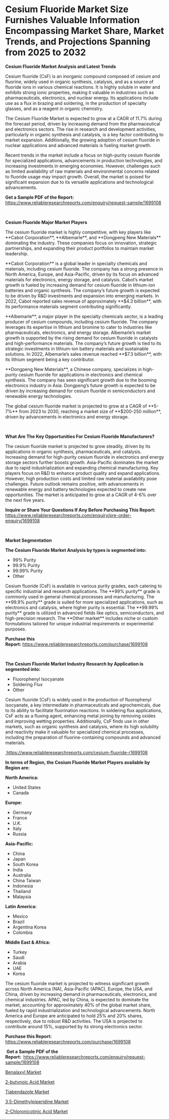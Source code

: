 <p><h1>Cesium Fluoride Market Size Furnishes Valuable Information Encompassing Market Share, Market Trends, and Projections Spanning from 2025 to 2032</h1></p><p><strong>Cesium Fluoride Market Analysis and Latest Trends</strong></p>
<p><p>Cesium fluoride (CsF) is an inorganic compound composed of cesium and fluorine, widely used in organic synthesis, catalysis, and as a source of fluoride ions in various chemical reactions. It is highly soluble in water and exhibits strong ionic properties, making it valuable in industries such as pharmaceuticals, electronics, and nuclear energy. Its applications include use as a flux in brazing and soldering, in the production of specialty glasses, and as a reagent in organic chemistry.</p><p>The Cesium Fluoride Market is expected to grow at a CAGR of 11.7% during the forecast period, driven by increasing demand from the pharmaceutical and electronics sectors. The rise in research and development activities, particularly in organic synthesis and catalysis, is a key factor contributing to market expansion. Additionally, the growing adoption of cesium fluoride in nuclear applications and advanced materials is fueling market growth.</p><p>Recent trends in the market include a focus on high-purity cesium fluoride for specialized applications, advancements in production technologies, and increasing investments in emerging economies. However, challenges such as limited availability of raw materials and environmental concerns related to fluoride usage may impact growth. Overall, the market is poised for significant expansion due to its versatile applications and technological advancements.</p></p>
<p><strong>Get a Sample PDF of the Report:&nbsp;</strong> <a href="https://www.reliableresearchreports.com/enquiry/request-sample/1699108?utm_campaign=11&utm_medium=2&utm_source=Github&utm_content=ia&utm_term=26012025&utm_id=cesium-fluoride">https://www.reliableresearchreports.com/enquiry/request-sample/1699108</a></p>
<p>&nbsp;</p>
<p><strong>Cesium Fluoride Major Market Players</strong></p>
<p><p>The cesium fluoride market is highly competitive, with key players like **Cabot Corporation**, **Albemarle**, and **Dongpeng New Materials** dominating the industry. These companies focus on innovation, strategic partnerships, and expanding their product portfolios to maintain market leadership.</p><p>**Cabot Corporation** is a global leader in specialty chemicals and materials, including cesium fluoride. The company has a strong presence in North America, Europe, and Asia-Pacific, driven by its focus on advanced materials for electronics, energy storage, and catalysis. Cabot’s market growth is fueled by increasing demand for cesium fluoride in lithium-ion batteries and organic synthesis. The company’s future growth is expected to be driven by R&D investments and expansion into emerging markets. In 2022, Cabot reported sales revenue of approximately **$4.3 billion**, with its performance materials segment contributing significantly.</p><p>**Albemarle**, a major player in the specialty chemicals sector, is a leading producer of cesium compounds, including cesium fluoride. The company leverages its expertise in lithium and bromine to cater to industries like pharmaceuticals, electronics, and energy storage. Albemarle’s market growth is supported by the rising demand for cesium fluoride in catalysts and high-performance materials. The company’s future growth is tied to its strategic investments in lithium-ion battery materials and sustainable solutions. In 2022, Albemarle’s sales revenue reached **$7.3 billion**, with its lithium segment being a key contributor.</p><p>**Dongpeng New Materials**, a Chinese company, specializes in high-purity cesium fluoride for applications in electronics and chemical synthesis. The company has seen significant growth due to the booming electronics industry in Asia. Dongpeng’s future growth is expected to be driven by increasing demand for cesium fluoride in semiconductors and renewable energy technologies.</p><p>The global cesium fluoride market is projected to grow at a CAGR of **5-7%** from 2023 to 2030, reaching a market size of **$200-250 million**, driven by advancements in electronics and energy storage.</p></p>
<p>&nbsp;</p>
<p><strong>What Are The Key Opportunities For Cesium Fluoride Manufacturers?</strong></p>
<p><p>The cesium fluoride market is projected to grow steadily, driven by its applications in organic synthesis, pharmaceuticals, and catalysis. Increasing demand for high-purity cesium fluoride in electronics and energy storage sectors further boosts growth. Asia-Pacific dominates the market due to rapid industrialization and expanding chemical manufacturing. Key players focus on R&D to enhance product quality and expand applications. However, high production costs and limited raw material availability pose challenges. Future outlook remains positive, with advancements in renewable energy and battery technologies expected to create new opportunities. The market is anticipated to grow at a CAGR of 4-6% over the next five years.</p></p>
<p><strong>Inquire or Share Your Questions If Any Before Purchasing This Report:</strong> <a href="https://www.reliableresearchreports.com/enquiry/pre-order-enquiry/1699108?utm_campaign=11&utm_medium=2&utm_source=Github&utm_content=ia&utm_term=26012025&utm_id=cesium-fluoride">https://www.reliableresearchreports.com/enquiry/pre-order-enquiry/1699108</a></p>
<p>&nbsp;</p>
<p><strong>Market Segmentation</strong></p>
<p><strong>The Cesium Fluoride Market Analysis by types is segmented into:</strong></p>
<p><ul><li>99% Purity</li><li>99.9% Purity</li><li>99.99% Purity</li><li>Other</li></ul></p>
<p><p>Cesium fluoride (CsF) is available in various purity grades, each catering to specific industrial and research applications. The **99% purity** grade is commonly used in general chemical processes and manufacturing. The **99.9% purity** grade is suited for more specialized applications, such as electronics and catalysis, where higher purity is essential. The **99.99% purity** grade is utilized in advanced fields like optics, semiconductors, and high-precision research. The **Other market** includes niche or custom formulations tailored for unique industrial requirements or experimental purposes.</p></p>
<p><strong>Purchase this Report:&nbsp;</strong><a href="https://www.reliableresearchreports.com/purchase/1699108?utm_campaign=11&utm_medium=2&utm_source=Github&utm_content=ia&utm_term=26012025&utm_id=cesium-fluoride">https://www.reliableresearchreports.com/purchase/1699108</a></p>
<p>&nbsp;</p>
<p><strong>The Cesium Fluoride Market Industry Research by Application is segmented into:</strong></p>
<p><ul><li>Fluorophenyl Isocyanate</li><li>Soldering Flux</li><li>Other</li></ul></p>
<p><p>Cesium fluoride (CsF) is widely used in the production of fluorophenyl isocyanate, a key intermediate in pharmaceuticals and agrochemicals, due to its ability to facilitate fluorination reactions. In soldering flux applications, CsF acts as a fluxing agent, enhancing metal joining by removing oxides and improving wetting properties. Additionally, CsF finds use in other markets, such as organic synthesis and catalysis, where its high solubility and reactivity make it valuable for specialized chemical processes, including the preparation of fluorine-containing compounds and advanced materials.</p></p>
<p><a href="https://www.reliableresearchreports.com/cesium-fluoride-r1699108?utm_campaign=11&utm_medium=2&utm_source=Github&utm_content=ia&utm_term=26012025&utm_id=cesium-fluoride">&nbsp;https://www.reliableresearchreports.com/cesium-fluoride-r1699108</a></p>
<p><strong>In terms of Region, the Cesium Fluoride Market Players available by Region are:</strong></p>
<p>
    <p> <strong> North America: </strong>
        <ul>
            <li>United States</li>
            <li>Canada</li>
        </ul>
        </p> 
    <p> <strong> Europe: </strong>
        <ul>
            <li>Germany</li>
            <li>France</li>
            <li>U.K.</li>
            <li>Italy</li>
            <li>Russia</li>
        </ul>
        </p> 
    <p> <strong> Asia-Pacific: </strong>
        <ul>
            <li>China</li>
            <li>Japan</li>
            <li>South Korea</li>
            <li>India</li>
            <li>Australia</li>
            <li>China Taiwan</li>
            <li>Indonesia</li>
            <li>Thailand</li>
            <li>Malaysia</li>
        </ul>
        </p> 
    <p> <strong> Latin America: </strong>
        <ul>
            <li>Mexico</li>
            <li>Brazil</li>
            <li>Argentina Korea</li>
            <li>Colombia</li>
        </ul>
        </p> 
    <p> <strong> Middle East & Africa: </strong>
        <ul>
            <li>Turkey</li>
            <li>Saudi</li>
            <li>Arabia</li>
            <li>UAE</li>
            <li>Korea</li>
        </ul>
    </p>
    </p>
<p><p>The cesium fluoride market is projected to witness significant growth across North America (NA), Asia-Pacific (APAC), Europe, the USA, and China, driven by increasing demand in pharmaceuticals, electronics, and chemical industries. APAC, led by China, is expected to dominate the market, accounting for approximately 40% of the global market share, fueled by rapid industrialization and technological advancements. North America and Europe are anticipated to hold 25% and 20% shares, respectively, due to robust R&D activities. The USA is projected to contribute around 15%, supported by its strong electronics sector.</p></p>
<p><strong>Purchase this Report: </strong><a href="https://www.reliableresearchreports.com/purchase/1699108?utm_campaign=11&utm_medium=2&utm_source=Github&utm_content=ia&utm_term=26012025&utm_id=cesium-fluoride">https://www.reliableresearchreports.com/purchase/1699108</a></p>
<p>&nbsp;<strong>Get a Sample PDF of the Report:&nbsp;&nbsp;</strong><a href="https://www.reliableresearchreports.com/enquiry/request-sample/1699108?utm_campaign=11&utm_medium=2&utm_source=Github&utm_content=ia&utm_term=26012025&utm_id=cesium-fluoride">https://www.reliableresearchreports.com/enquiry/request-sample/1699108</a></p>
<p><strong></strong></p>
<p><p><a href="https://github.com/anuellaruska/Market-Research-Report-List-1/blob/main/benalaxyl-market.md?utm_campaign=11&utm_medium=2&utm_source=Github&utm_content=ia&utm_term=26012025&utm_id=cesium-fluoride">Benalaxyl Market</a></p><p><a href="https://www.linkedin.com/pulse/examining-2-butynoic-acid-market-analyzing-competitors-projecting-ivwfc?utm_campaign=11&utm_medium=2&utm_source=Github&utm_content=ia&utm_term=26012025&utm_id=cesium-fluoride">2-butynoic Acid Market</a></p><p><a href="https://github.com/tselahiara/Market-Research-Report-List-1/blob/main/tiabendazole-market.md?utm_campaign=11&utm_medium=2&utm_source=Github&utm_content=ia&utm_term=26012025&utm_id=cesium-fluoride">Tiabendazole Market</a></p><p><a href="https://www.linkedin.com/pulse/67-cagr-forecast-forthe-35-dimethylpiperidine-marketfrom-2025-lry6f?utm_campaign=11&utm_medium=2&utm_source=Github&utm_content=ia&utm_term=26012025&utm_id=cesium-fluoride">3,5-Dimethylpiperidine Market</a></p><p><a href="https://www.linkedin.com/pulse/future-growth-2-chloronicotinic-acid-market-123-cagr-2025-2032-8jkdc?utm_campaign=11&utm_medium=2&utm_source=Github&utm_content=ia&utm_term=26012025&utm_id=cesium-fluoride">2-Chloronicotinic Acid Market</a></p></p>